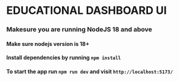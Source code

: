 # EDUCATIONAL DASHBOARD UI

### Makesure you are running NodeJS 18 and above

#### Make sure nodejs version is 18+
#### Install dependencies by running `npm install`
#### To start the app run `npm run dev` and visit `http://localhost:5173/`